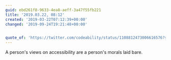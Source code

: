```yaml
---
guid: ebd261f8-9633-4ea8-aeff-3a47f55fb221
title: '2019.03.22, 08:12'
created: '2019-03-22T07:12:39+00:00'
changed: '2019-09-24T19:21:48+00:00'


quote_of: 'https://twitter.com/codeability/status/1108812473006616576?s=19'
---
```


A person's views on accessibility are a person's morals laid bare. 
